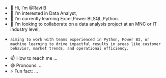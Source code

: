 - 👋 Hi, I’m @Ravi B
- 👀 I’m interested in Data Analyst,
- 🌱 I’m currently learning Excel,Power BI,SQL,Python.
- 💞️ I’m looking to collaborate on a data analysis project at an MNC or IT industry level,
-     aiming to work with teams experienced in Python, Power BI, or machine learning to drive impactful results in areas like customer behavior, market trends, and operational efficiency. 
- 📫 How to reach me ...
- 😄 Pronouns: ...
- ⚡ Fun fact: ...

<!---
Ravi B/Ravi B is a ✨ special ✨ repository because its `README.md` (this file) appears on your GitHub profile.
You can click the Preview link to take a look at your changes.
--->

